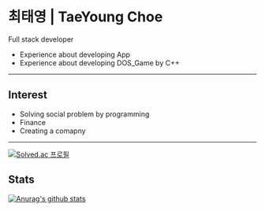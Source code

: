 최태영 | TaeYoung Choe
====================
Full stack developer
- Experience about developing App
- Experience about developing DOS_Game by C++
-------------------------------
Interest
--------
- Solving social problem by programming  
- Finance  
- Creating a comapny
* * *
[![Solved.ac 프로필](http://mazassumnida.wtf/api/v2/generate_badge?boj=cty010321)](https://solved.ac/cty010321)

Stats
-----
[![Anurag's github stats](https://github-readme-stats.vercel.app/api?username=CTae0)](https://github.com/anuraghazra/github-readme-stats)



<!--
**CTae0/ctae0** is a ✨ _special_ ✨ repository because its `README.md` (this file) appears on your GitHub profile.

Here are some ideas to get you started:

- 🔭 I’m currently working on ...
- 🌱 I’m currently learning ...
- 👯 I’m looking to collaborate on ...
- 🤔 I’m looking for help with ...
- 💬 Ask me about ...
- 📫 How to reach me: ...
- 😄 Pronouns: ...
- ⚡ Fun fact: ...
-->
